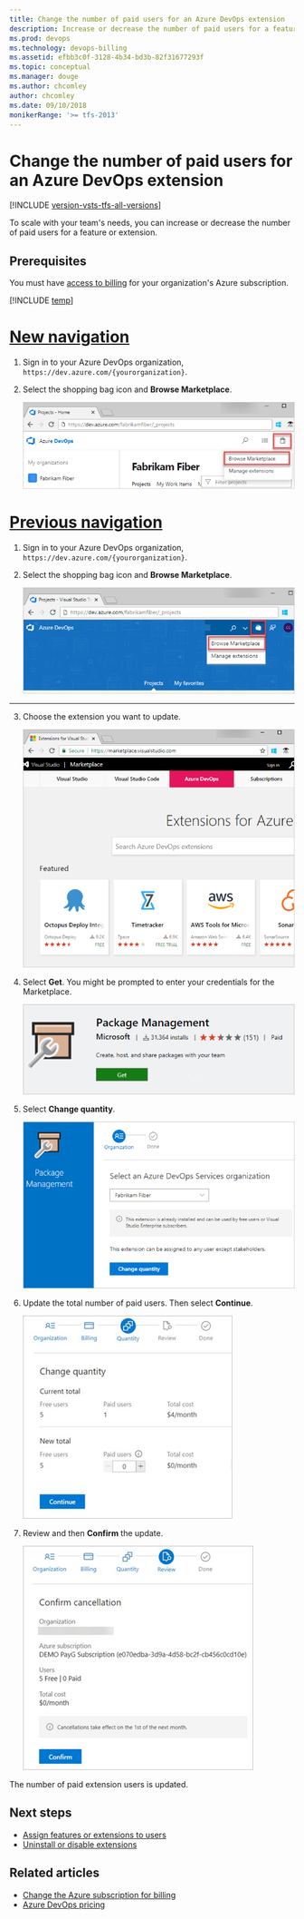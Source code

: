 ```yaml
---
title: Change the number of paid users for an Azure DevOps extension
description: Increase or decrease the number of paid users for a feature or extension as your team grows or gets smaller
ms.prod: devops
ms.technology: devops-billing
ms.assetid: efbb3c0f-3128-4b34-bd3b-82f31677293f
ms.topic: conceptual 
ms.manager: douge
ms.author: chcomley
author: chcomley
ms.date: 09/10/2018
monikerRange: '>= tfs-2013'
---
```



# Change the number of paid users for an Azure DevOps extension

[!INCLUDE [version-vsts-tfs-all-versions](../../_shared/version-vsts-tfs-all-versions.md)]

To scale with your team's needs, you can increase or decrease the number of paid users for a feature or extension.  

## Prerequisites 

You must have [access to billing](add-backup-billing-managers.md) for your organization's Azure subscription.

[!INCLUDE [temp](../../boards/_shared/new-agile-hubs-feature.md)]

# [New navigation](#tab/new-nav)

1. Sign in to your Azure DevOps organization, ```https://dev.azure.com/{yourorganization}```.

2. Select the shopping bag icon and **Browse Marketplace**.

   ![Shopping bag icon, Browse Marketplace](_img/_shared/shopping-bag-browse-marketplace.png)

# [Previous navigation](#tab/previous-nav)

1. Sign in to your Azure DevOps organization, ```https://dev.azure.com/{yourorganization}```.

2. Select the shopping bag icon and **Browse Marketplace**.

   ![Shopping bag icon, Browse Marketplace](_img/_shared/shopping-bag-browse-marketplace-prev-nav.png)

---

3. Choose the extension you want to update.

   ![Extensions Marketplace](_img/_shared/extensions-marketplace.png)

4. Select **Get**. You might be prompted to enter your credentials for the Marketplace. 

   ![Select Get in the Marketplace for the extension](_img/_shared/package-management-extension.png)

5. Select **Change quantity**.

   ![Change quantity extensions in Marketplace](_img/_shared/change-quantity-extensions.png)

6. Update the total number of paid users. Then select **Continue**.

   ![Update quantity of users for extension](_img/_shared/update-quantity-users.png)
7. Review and then **Confirm** the update.

   ![confirm updated extension users](_img/_shared/confirm-update-extension-users.png)

The number of paid extension users is updated.


## Next steps

- [Assign features or extensions to users](../../marketplace/assign-paid-extensions.md)
- [Uninstall or disable extensions](../../marketplace/uninstall-disable-extensions.md?toc=%2Fvsts%2Fbilling%2Ftoc.json&bc=%2Fvsts%2Fbilling%2Fbreadcrumb%2Ftoc.json&view=vsts)

## Related articles

- [Change the Azure subscription for billing](change-azure-subscription.md)
- [Azure DevOps pricing](https://azure.microsoft.com/pricing/details/visual-studio-team-services/)
